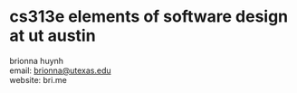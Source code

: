 # cs313e elements of software design at ut austin

brionna huynh\
email: brionna@utexas.edu\
website: bri.me
